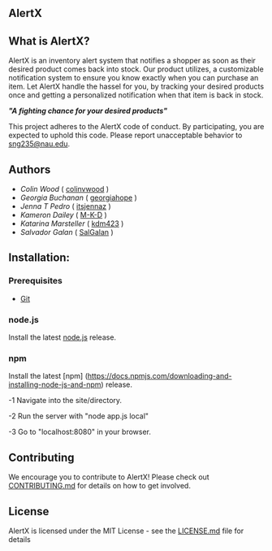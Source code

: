 ## AlertX

## What is AlertX?
AlertX is an inventory alert system that notifies a shopper as soon as their desired product comes back into stock. Our product utilizes, a customizable notification system to ensure you know exactly when you can purchase an item. Let AlertX handle the hassel for you, by tracking your desired products once and getting a personalized notification when that item is back in stock.

***"A fighting chance for your desired products"***



This project adheres to the AlertX code of conduct. By participating, you are expected to uphold this code. Please report unacceptable behavior to [sng235@nau.edu](sng235@nau.edu).

## Authors
- *Colin Wood* ( [colinvwood](https://Github.com/colinvwood) )
- *Georgia Buchanan* ( [georgiahope](https://Github.com/georgiahope) )
- *Jenna T Pedro*  ( [itsjennaz](https://Github.com/itsjennaz) )
- *Kameron Dailey*  ( [M-K-D](https://Github.com/m-k-d) )
- *Katarina Marsteller* ( [kdm423](https://Github.com/kdm423) )
- *Salvador Galan* ( [SalGalan](https://Github.com/SalGalan) )
 



## Installation: 

### Prerequisites
- [Git](https://git-scm.com)

### node.js
Install the latest [node.js](https://nodejs.dev/learn/how-to-install-nodejs) release.

### npm
Install the latest [npm] (https://docs.npmjs.com/downloading-and-installing-node-js-and-npm) release.

-1 Navigate into the site/directory.

-2 Run the server with "node app.js local"

-3 Go to "localhost:8080" in your browser.

## Contributing

We encourage you to contribute to AlertX! Please check out [CONTRIBUTING.md](https://github.com/colinvwood/AlertX/blob/master/CONTRIBUTING.md) for details on how to get involved.

## License

AlertX is licensed under the MIT License - see the [LICENSE.md](LICENSE.md) file for details
